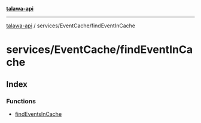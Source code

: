 [**talawa-api**](../../../README.md)

***

[talawa-api](../../../modules.md) / services/EventCache/findEventInCache

# services/EventCache/findEventInCache

## Index

### Functions

- [findEventsInCache](functions/findEventsInCache.md)
